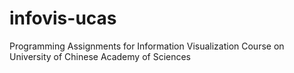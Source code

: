 # infovis-ucas
Programming Assignments for Information Visualization Course on University of Chinese  Academy of Sciences
